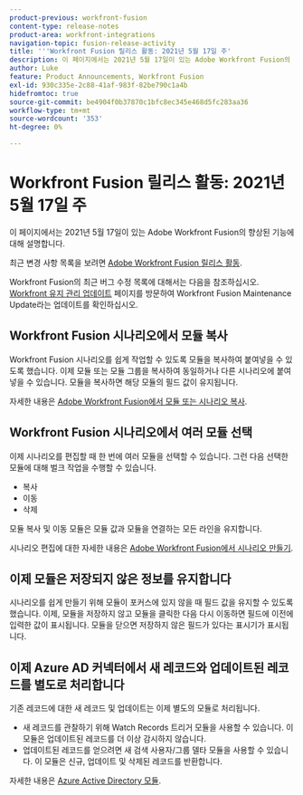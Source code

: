 ```yaml
---
product-previous: workfront-fusion
content-type: release-notes
product-area: workfront-integrations
navigation-topic: fusion-release-activity
title: '''Workfront Fusion 릴리스 활동: 2021년 5월 17일 주'
description: 이 페이지에서는 2021년 5월 17일이 있는 Adobe Workfront Fusion의 향상된 기능에 대해 설명합니다.
author: Luke
feature: Product Announcements, Workfront Fusion
exl-id: 930c335e-2c88-41af-983f-82be790c1a4b
hidefromtoc: true
source-git-commit: be4904f0b37870c1bfc8ec345e468d5fc283aa36
workflow-type: tm+mt
source-wordcount: '353'
ht-degree: 0%

---
```


# Workfront Fusion 릴리스 활동: 2021년 5월 17일 주

이 페이지에서는 2021년 5월 17일이 있는 Adobe Workfront Fusion의 향상된 기능에 대해 설명합니다.

최근 변경 사항 목록을 보려면 [Adobe Workfront Fusion 릴리스 활동](../../../product-announcements/product-releases/fusion-release-activity/fusion-release-activity.md).

Workfront Fusion의 최근 버그 수정 목록에 대해서는 다음을 참조하십시오. [Workfront 유지 관리 업데이트](https://one.workfront.com/s/article/Workfront-Maintenance-Updates-1882317350) 페이지를 방문하여 Workfront Fusion Maintenance Update라는 업데이트를 확인하십시오.

## Workfront Fusion 시나리오에서 모듈 복사

Workfront Fusion 시나리오를 쉽게 작업할 수 있도록 모듈을 복사하여 붙여넣을 수 있도록 했습니다. 이제 모듈 또는 모듈 그룹을 복사하여 동일하거나 다른 시나리오에 붙여넣을 수 있습니다. 모듈을 복사하면 해당 모듈의 필드 값이 유지됩니다.

자세한 내용은 [Adobe Workfront Fusion에서 모듈 또는 시나리오 복사](../../../workfront-fusion/scenarios/copy-modules-or-scenarios.md).

## Workfront Fusion 시나리오에서 여러 모듈 선택

이제 시나리오를 편집할 때 한 번에 여러 모듈을 선택할 수 있습니다. 그런 다음 선택한 모듈에 대해 벌크 작업을 수행할 수 있습니다.

* 복사
* 이동
* 삭제

모듈 복사 및 이동 모듈은 모듈 값과 모듈을 연결하는 모든 라인을 유지합니다.

시나리오 편집에 대한 자세한 내용은 [Adobe Workfront Fusion에서 시나리오 만들기](../../../workfront-fusion/scenarios/create-a-scenario.md).

## 이제 모듈은 저장되지 않은 정보를 유지합니다

시나리오를 쉽게 만들기 위해 모듈이 포커스에 있지 않을 때 필드 값을 유지할 수 있도록 했습니다. 이제, 모듈을 저장하지 않고 모듈을 클릭한 다음 다시 이동하면 필드에 이전에 입력한 값이 표시됩니다. 모듈을 닫으면 저장하지 않은 필드가 있다는 표시기가 표시됩니다.

## 이제 Azure AD 커넥터에서 새 레코드와 업데이트된 레코드를 별도로 처리합니다

기존 레코드에 대한 새 레코드 및 업데이트는 이제 별도의 모듈로 처리됩니다.

* 새 레코드를 관찰하기 위해 Watch Records 트리거 모듈을 사용할 수 있습니다. 이 모듈은 업데이트된 레코드를 더 이상 감시하지 않습니다.
* 업데이트된 레코드를 얻으려면 새 검색 사용자/그룹 델타 모듈을 사용할 수 있습니다. 이 모듈은 신규, 업데이트 및 삭제된 레코드를 반환합니다.

자세한 내용은 [Azure Active Directory 모듈](../../../workfront-fusion/apps-and-their-modules/azure-ad-modules.md).
